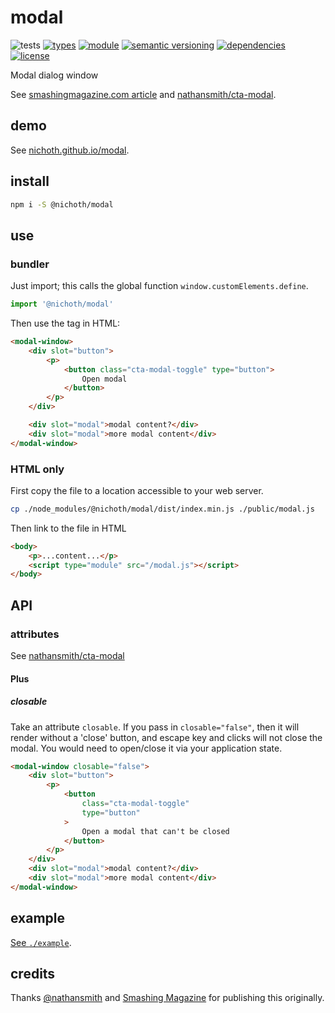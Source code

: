 # modal
![tests](https://github.com/nichoth/modal/actions/workflows/nodejs.yml/badge.svg)
[![types](https://img.shields.io/npm/types/@nichoth/modal?style=flat-square)](README.md)
[![module](https://img.shields.io/badge/module-ESM%2FCJS-blue?style=flat-square)](README.md)
[![semantic versioning](https://img.shields.io/badge/semver-2.0.0-blue?logo=semver&style=flat-square)](https://semver.org/)
[![dependencies](https://img.shields.io/badge/dependencies-zero-brightgreen.svg?style=flat-square)](package.json)
[![license](https://img.shields.io/badge/license-MIT-brightgreen.svg?style=flat-square)](LICENSE)

Modal dialog window

See [smashingmagazine.com article](https://www.smashingmagazine.com/2022/04/cta-modal-build-web-component/) and [nathansmith/cta-modal](https://github.com/nathansmith/cta-modal/tree/main).

## demo

See [nichoth.github.io/modal](https://nichoth.github.io/modal/).

## install

```sh
npm i -S @nichoth/modal
```

## use

### bundler

Just import; this calls the global function `window.customElements.define`.

```js
import '@nichoth/modal'
```

Then use the tag in HTML:

```html
<modal-window>
    <div slot="button">
        <p>
            <button class="cta-modal-toggle" type="button">
                Open modal
            </button>
        </p>
    </div>

    <div slot="modal">modal content?</div>
    <div slot="modal">more modal content</div>
</modal-window>
```

### HTML only

First copy the file to a location accessible to your web server.

```sh
cp ./node_modules/@nichoth/modal/dist/index.min.js ./public/modal.js
```

Then link to the file in HTML
```html
<body>
    <p>...content...</p>
    <script type="module" src="/modal.js"></script>
</body>
```

## API

### attributes

See [nathansmith/cta-modal](https://github.com/nathansmith/cta-modal/tree/main?tab=readme-ov-file#how-to-use-extras)

#### Plus

##### closable

Take an attribute `closable`. If you pass in `closable="false"`, then it will
render without a 'close' button, and escape key and clicks will not close the
modal. You would need to open/close it via your application state.

```html
<modal-window closable="false">
    <div slot="button">
        <p>
            <button
                class="cta-modal-toggle"
                type="button"
            >
                Open a modal that can't be closed
            </button>
        </p>
    </div>
    <div slot="modal">modal content?</div>
    <div slot="modal">more modal content</div>
</modal-window>
```

## example

[See `./example`](./example/).

## credits

Thanks [@nathansmith](https://github.com/nathansmith) and [Smashing Magazine](https://www.smashingmagazine.com/2022/04/cta-modal-build-web-component/) for publishing this originally.
